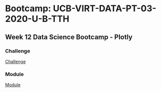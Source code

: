# Bootcamp: UCB-VIRT-DATA-PT-03-2020-U-B-TTH

## Week 12 Data Science Bootcamp - Plotly

### Challenge
[Challenge](challenge/)

### Module
[Module](module/)
